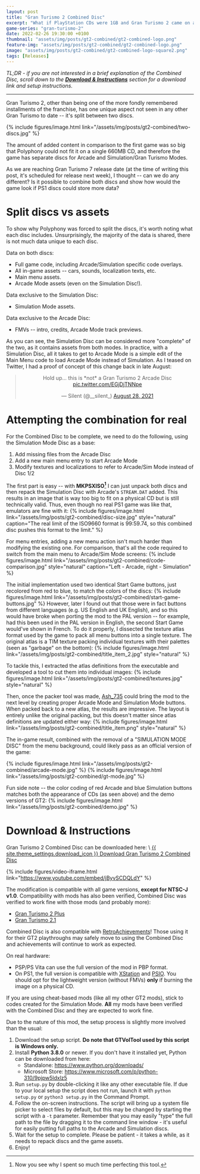 ```yaml
---
layout: post
title: "Gran Turismo 2 Combined Disc"
excerpt: "What if PlayStation CDs were 1GB and Gran Turismo 2 came on a single disc?"
game-series: "gran-turismo-2"
date: 2022-02-26 19:30:00 +0100
thumbnail: "assets/img/posts/gt2-combined/gt2-combined-logo.png"
feature-img: "assets/img/posts/gt2-combined/gt2-combined-logo.png"
image: "assets/img/posts/gt2-combined/gt2-combined-logo-square2.png"
tags: [Releases]
---
```


*TL;DR - if you are not interested in a brief explanation of the Combined Disc,
scroll down to the [**Download & Instructions**](#download--instructions) section for a download link and setup instructions.*

***

Gran Turismo 2, other than being one of the more fondly remembered installments of the franchise, has one unique aspect
not seen in any other Gran Turismo to date -- it's split between two discs.

{% include figures/image.html link="/assets/img/posts/gt2-combined/two-discs.jpg" %}

The amount of added content in comparison to the first game
was so big that Polyphony could not fit it on a single 660MB CD, and therefore the game has separate discs for Arcade
and Simulation/Gran Turismo Modes.

As we are reaching Gran Turismo 7 release date (at the time of writing this post, it's scheduled for release next week),
I thought -- can we do any different? Is it possible to combine both discs and show how would the game look if PS1 discs
could store more data?

# Split discs vs assets

To show why Polyphony was forced to split the discs, it's worth noting what each disc includes.
Unsurprisingly, the majority of the data is shared, there is not much data unique to each disc.

Data on both discs:
* Full game code, including Arcade/Simulation specific code overlays.
* All in-game assets -- cars, sounds, localization texts, etc.
* Main menu assets.
* Arcade Mode assets (even on the Simulation Disc!).

Data exclusive to the Simulation Disc:
* Simulation Mode assets.

Data exclusive to the Arcade Disc:
* FMVs -- intro, credits, Arcade Mode track previews.

As you can see, the Simulation Disc can be considered more "complete" of the two, as it contains assets from both modes.
In practice, with a Simulation Disc, all it takes to get to Arcade Mode is a simple edit of the Main Menu code to load
Arcade Mode instead of Simulation. As I teased on Twitter, I had a proof of concept of this change back in late August:

<div align="center">
<blockquote class="twitter-tweet"><p lang="en" dir="ltr">Hold up... this is *not* a Gran Turismo 2 Arcade Disc <a href="https://t.co/EGjDjTNNpe">pic.twitter.com/EGjDjTNNpe</a></p>&mdash; Silent (@__silent_) <a href="https://twitter.com/__silent_/status/1431627926202630148?ref_src=twsrc%5Etfw">August 28, 2021</a></blockquote> <script async src="https://platform.twitter.com/widgets.js" charset="utf-8"></script>
</div>

# Attempting the combination for real

For the Combined Disc to be complete, we need to do the following, using the Simulation Mode Disc as a base:
1. Add missing files from the Arcade Disc
2. Add a new main menu entry to start Arcade Mode
3. Modify textures and localizations to refer to Arcade/Sim Mode instead of Disc 1/2

The first part is easy -- with **MKPSXISO[^mkpsxiso]** I can just unpack both discs and then repack the Simulation Disc with Arcade's `STREAM.DAT` added.
This results in an image that is way too big to fit on a physical CD but is still technically valid.
Thus, even though no real PS1 game was like that, emulators are fine with it:
{% include figures/image.html link="/assets/img/posts/gt2-combined/disc-size.jpg" style="natural"
              caption="The real limit of the ISO9660 format is 99:59.74, so this combined disc pushes this format to the limit." %}

[^mkpsxiso]: Now you see why I spent so much time perfecting this tool.

For menu entries, adding a new menu action isn't much harder than modifying the existing one. For comparison,
that's all the code required to switch from the main menu to Arcade/Sim Mode screens:
{% include figures/image.html link="/assets/img/posts/gt2-combined/code-comparison.jpg" style="natural"
              caption="Left - Arcade, right - Simulation" %}

The initial implementation used two identical Start Game buttons, just recolored from red to blue, to match the colors of the discs:
{% include figures/image.html link="/assets/img/posts/gt2-combined/start-game-buttons.jpg" %}
However, later I found out that those were in fact buttons from different languages (e.g. US English and UK English),
and so this would have broke when porting the mod to the PAL version -- for example, had this been used in the PAL version in English,
the second Start Game would've shown in French.
To do it properly, I dissected the texture atlas format used by the game to pack all menu buttons into a single texture.
The original atlas is a TIM texture packing individual textures with their palettes (seen as "garbage" on the bottom):
{% include figures/image.html link="/assets/img/posts/gt2-combined/title_item_2.jpg" style="natural" %}

To tackle this, I extracted the atlas definitions from the executable and developed a tool to cut them into individual images:
{% include figures/image.html link="/assets/img/posts/gt2-combined/textures.jpg" style="natural" %}

Then, once the packer tool was made, [Ash_735](https://twitter.com/Ash_735) could bring the mod to the next level
by creating proper Arcade Mode and Simulation Mode buttons. When packed back to a new atlas, the results are impressive.
The layout is entirely unlike the original packing, but this doesn't matter since atlas definitions are updated either way:
{% include figures/image.html link="/assets/img/posts/gt2-combined/title_item.png" style="natural" %}

The in-game result, combined with the removal of a "SIMULATION MODE DISC" from the menu background, could likely pass as an official version of the game:
<div class="media-container small">
{% include figures/image.html link="/assets/img/posts/gt2-combined/arcade-mode.jpg" %}
{% include figures/image.html link="/assets/img/posts/gt2-combined/gt-mode.jpg" %}
</div>

Fun side note -- the color coding of red Arcade and blue Simulation buttons matches both the appearance of CDs (as seen above)
and the demo versions of GT2:
{% include figures/image.html link="/assets/img/posts/gt2-combined/demo.jpg" %}

# Download & Instructions

Gran Turismo 2 Combined Disc can be downloaded here: \\
<a href="{% link _games/gt/gran-turismo-2.md %}#combined-disc" class="button" role="button" target="_blank">{{ site.theme_settings.download_icon }} Download Gran Turismo 2 Combined Disc</a>

{% include figures/video-iframe.html link="https://www.youtube.com/embed/jByvSCDQLdY" %}

The modification is compatible with all game versions, **except for NTSC-J v1.0**. Compatibility with mods has also been verified, Combined Disc was verified to work fine with
those mods (and probably more):
* [Gran Turismo 2 Plus](https://www.gtplanet.net/forum/threads/mod-gran-turismo-2-plus-bug-fixes-restored-content-and-new-content-beta-6-1-released.378282/)
* [Gran Turismo 2.1](https://www.gtplanet.net/forum/threads/mod-gran-turismo-2-1.399625/)

Combined Disc is also compatible with [RetroAchievements](https://retroachievements.org/game/11278)! Those using it for their GT2 playthroughs may safely move
to using the Combined Disc and achievements will continue to work as expected.

On real hardware:
* PSP/PS Vita can use the full version of the mod in PBP format.
* On PS1, the full version is compatible with [XStation](https://castlemaniagames.com/products/xstation) and [PSIO](https://ps-io.com/).
  You should opt for the lightweight version (without FMVs) **only** if burning the image on a physical CD.

If you are using cheat-based mods (like all my other GT2 mods), stick to codes created for the Simulation Mode.
**All** my mods have been verified with the Combined Disc and they are expected to work fine.

Due to the nature of this mod, the setup process is slightly more involved than the usual:
1. Download the setup script. **Do note that GTVolTool used by this script is Windows only.**
2. Install **Python 3.8.0** or newer. If you don't have it installed yet, Python can be downloaded from here:
   * Standalone: <https://www.python.org/downloads/>
   * Microsoft Store: <https://www.microsoft.com/p/python-310/9pjpw5ldxlz5>
3. Run `setup.py` by double-clicking it like any other executable file. If due to your local setup the script does not run,
launch it with `python setup.py` or `python3 setup.py` in the Command Prompt.
4. Follow the on-screen instructions. The script will bring up a system file picker to select files by default, but this may be changed by starting the script with a `-t` parameter.
  Remember that you may easily "type" the full path to the file by dragging it to the command line window - it's useful for easily putting full paths to the Arcade and Simulation discs.
5. Wait for the setup to complete. Please be patient - it takes a while, as it needs to repack discs and the game assets.
6. Enjoy!
